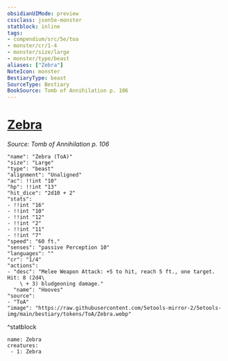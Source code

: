 ```yaml
---
obsidianUIMode: preview
cssclass: json5e-monster
statblock: inline
tags:
- compendium/src/5e/toa
- monster/cr/1-4
- monster/size/large
- monster/type/beast
aliases: ["Zebra"]
NoteIcon: monster
BestiaryType: beast
SourceType: Bestiary
BookSource: Tomb of Annihilation p. 106
---
```

# [Zebra](2-Mechanics/CLI/bestiary/beast/zebra-toa.md)
*Source: Tomb of Annihilation p. 106*  

```statblock
"name": "Zebra (ToA)"
"size": "Large"
"type": "beast"
"alignment": "Unaligned"
"ac": !!int "10"
"hp": !!int "13"
"hit_dice": "2d10 + 2"
"stats":
- !!int "16"
- !!int "10"
- !!int "12"
- !!int "2"
- !!int "11"
- !!int "7"
"speed": "60 ft."
"senses": "passive Perception 10"
"languages": ""
"cr": "1/4"
"actions":
- "desc": "Melee Weapon Attack: +5 to hit, reach 5 ft., one target. Hit: 8 (2d4\
    \ + 3) bludgeoning damage."
  "name": "Hooves"
"source":
- "ToA"
"image": "https://raw.githubusercontent.com/5etools-mirror-2/5etools-img/main/bestiary/tokens/ToA/Zebra.webp"
```
^statblock

```encounter-table
name: Zebra
creatures:
 - 1: Zebra
```